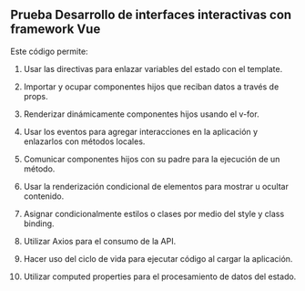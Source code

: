 ## Prueba Desarrollo de interfaces interactivas con framework Vue

Este código permite:

1. Usar las directivas para enlazar variables del estado con el template.

2. Importar y ocupar componentes hijos que reciban datos a través de props.

3. Renderizar dinámicamente componentes hijos usando el v-for.

4. Usar los eventos para agregar interacciones en la aplicación y enlazarlos con métodos
locales.

5. Comunicar componentes hijos con su padre para la ejecución de un método.

6. Usar la renderización condicional de elementos para mostrar u ocultar contenido.

7. Asignar condicionalmente estilos o clases por medio del style y class binding.

8. Utilizar Axios para el consumo de la API.

9. Hacer uso del ciclo de vida para ejecutar código al cargar la aplicación.

10. Utilizar computed properties para el procesamiento de datos del estado. 